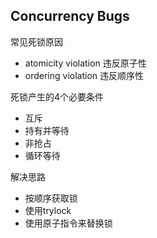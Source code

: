 Concurrency Bugs
---


常见死锁原因
- atomicity violation 违反原子性
- ordering violation 违反顺序性

死锁产生的4个必要条件
- 互斥
- 持有并等待
- 非抢占
- 循环等待
 
解决思路
- 按顺序获取锁
- 使用trylock
- 使用原子指令来替换锁